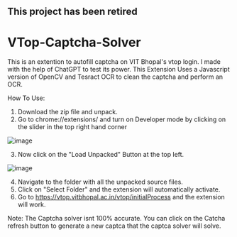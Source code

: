 ## This project has been retired

# VTop-Captcha-Solver
This is an extention to autofill captcha on VIT Bhopal's vtop login. I made with the help of ChatGPT to test its power. This Extension Uses a Javascript version of OpenCV and Tesract OCR to clean the captcha and perform an OCR.

How To Use:
1. Download the zip file and unpack.
2. Go to chrome://extensions/ and turn on Developer mode by clicking on the slider in the top right hand corner

![image](https://user-images.githubusercontent.com/69149458/208248506-385654ba-2099-42a3-80ff-e389d7bd4768.png)

3. Now click on the "Load Unpacked" Button at the top left.

![image](https://user-images.githubusercontent.com/69149458/208248540-577c56e4-e263-4adb-aaf9-2ca17bedf146.png)

4. Navigate to the folder with all the unpacked source files.
5. Click on "Select Folder" and the extension will automatically activate.
6. Go to https://vtop.vitbhopal.ac.in/vtop/initialProcess and the extension will work.

Note: The Captcha solver isnt 100% accurate. You can click on the Catcha refresh button to generate a new captca that the captca solver will solve.

